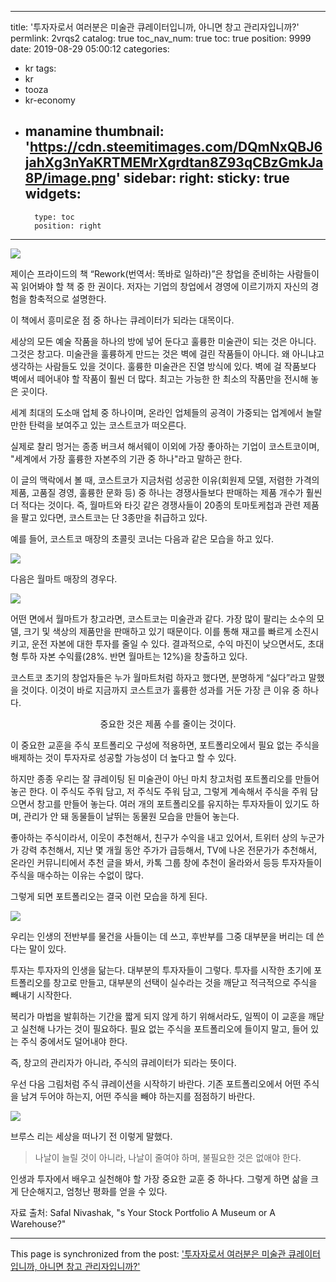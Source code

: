 
---
title: '투자자로서 여러분은 미술관 큐레이터입니까, 아니면 창고 관리자입니까?'
permlink: 2vrqs2
catalog: true
toc_nav_num: true
toc: true
position: 9999
date: 2019-08-29 05:00:12
categories:
- kr
tags:
- kr
- tooza
- kr-economy
- manamine
thumbnail: 'https://cdn.steemitimages.com/DQmNxQBJ6jahXg3nYaKRTMEMrXgrdtan8Z93qCBzGmkJa8P/image.png'
sidebar:
    right:
        sticky: true
widgets:
    -
        type: toc
        position: right
---


![](https://cdn.steemitimages.com/DQmNxQBJ6jahXg3nYaKRTMEMrXgrdtan8Z93qCBzGmkJa8P/image.png)

제이슨 프라이드의 책 “Rework(번역서: 똑바로 일하라)”은 창업을 준비하는 사람들이 꼭 읽어봐야 할 책 중 한 권이다. 저자는 기업의 창업에서 경영에 이르기까지 자신의 경험을 함축적으로 설명한다.​

이 책에서 흥미로운 점 중 하나는 큐레이터가 되라는 대목이다.​

세상의 모든 예술 작품을 하나의 방에 넣어 둔다고 훌륭한 미술관이 되는 것은 아니다. 그것은 창고다. 미술관을 훌륭하게 만드는 것은 벽에 걸린 작품들이 아니다. 왜 아니냐고 생각하는 사람들도 있을 것이다. 훌륭한 미술관은 진열 방식에 있다. 벽에 걸 작품보다 벽에서 떼어내야 할 작품이 훨씬 더 많다. 최고는 가능한 한 최소의 작품만을 전시해 놓은 곳이다.​

세계 최대의 도소매 업체 중 하나이며, 온라인 업체들의 공격이 가중되는 업계에서 놀랄만한 탄력을 보여주고 있는 코스트코가 떠오른다.​

실제로 찰리 멍거는 종종 버크셔 해서웨이 이외에 가장 좋아하는 기업이 코스트코이며, "세계에서 가장 훌륭한 자본주의 기관 중 하나"라고 말하곤 한다.​

이 글의 맥락에서 볼 때, 코스트코가 지금처럼 성공한 이유(회원제 모델, 저렴한 가격의 제품, 고품질 경영, 훌륭한 문화 등) 중 하나는 경쟁사들보다 판매하는 제품 개수가 훨씬 더 적다는 것이다. 즉, 월마트와 타깃 같은 경쟁사들이 20종의 토마토케첩과 관련 제품을 팔고 있다면, 코스트코는 단 3종만을 취급하고 있다.​

예를 들어, 코스트코 매장의 초콜릿 코너는 다음과 같은 모습을 하고 있다.

![](https://cdn.steemitimages.com/DQmQQhEEhLKswevGWqUcPtF9wCASxJyJVwcCVMS3C7Efusz/image.png)

다음은 월마트 매장의 경우다.

![](https://cdn.steemitimages.com/DQmdRwDQESSFhq1fmF38pD6eQRcgf6ZUBPLFRzLT6jQBZFS/image.png)

어떤 면에서 월마트가 창고라면, 코스트코는 미술관과 같다. 가장 많이 팔리는 소수의 모델, 크기 및 색상의 제품만을 판매하고 있기 때문이다. 이를 통해 재고를 빠르게 소진시키고, 운전 자본에 대한 투자를 줄일 수 있다. 결과적으로, 수익 마진이 낮으면서도, 초대형 투하 자본 수익률(28%. 반면 월마트는 12%)을 창출하고 있다.​

코스트코 초기의 창업자들은 누가 월마트처럼 하자고 했다면, 분명하게 “싫다”라고 말했을 것이다. 이것이 바로 지금까지 코스트코가 훌륭한 성과를 거둔 가장 큰 이유 중 하나다.

<center>
중요한 것은 제품 수를 줄이는 것이다.
</center>

이 중요한 교훈을 주식 포트폴리오 구성에 적용하면, 포트폴리오에서 필요 없는 주식을 배제하는 것이 투자자로 성공할 가능성이 더 높다고 할 수 있다.​

하지만 종종 우리는 잘 큐레이팅 된 미술관이 아닌 마치 창고처럼 포트폴리오를 만들어 놓곤 한다. 이 주식도 주워 담고, 저 주식도 주워 담고, 그렇게 계속해서 주식을 주워 담으면서 창고를 만들어 놓는다. 여러 개의 포트폴리오를 유지하는 투자자들이 있기도 하며, 관리가 안 돼 동물들이 날뛰는 동물원 모습을 만들어 놓는다.​

좋아하는 주식이라서, 이웃이 추천해서, 친구가 수익을 내고 있어서, 트위터 상의 누군가가 강력 추천해서, 지난 몇 개월 동안 주가가 급등해서, TV에 나온 전문가가 추천해서, 온라인 커뮤니티에서 추천 글을 봐서, 카톡 그룹 창에 추천이 올라와서 등등 투자자들이 주식을 매수하는 이유는 수없이 많다.​

그렇게 되면 포트폴리오는 결국 이런 모습을 하게 된다.

![](https://cdn.steemitimages.com/DQmeFexmqBP1YHmr1EPcshayw4tc2BYXguvxxY9ShBAZZEv/image.png)

우리는 인생의 전반부를 물건을 사들이는 데 쓰고, 후반부를 그중 대부분을 버리는 데 쓴다는 말이 있다.​

투자는 투자자의 인생을 닮는다. 대부분의 투자자들이 그렇다. 투자를 시작한 초기에 포트폴리오를 창고로 만들고, 대부분의 선택이 실수라는 것을 깨닫고 적극적으로 주식을 빼내기 시작한다.​

복리가 마법을 발휘하는 기간을 짧게 되지 않게 하기 위해서라도, 일찍이 이 교훈을 깨닫고 실천해 나가는 것이 필요하다. 필요 없는 주식을 포트폴리오에 들이지 말고, 들어 있는 주식 중에서도 덜어내야 한다.​

즉, 창고의 관리자가 아니라, 주식의 큐레이터가 되라는 뜻이다.​

우선 다음 그림처럼 주식 큐레이션을 시작하기 바란다. 기존 포트폴리오에서 어떤 주식을 남겨 두어야 하는지, 어떤 주식을 빼야 하는지를 점점하기 바란다.

![](https://cdn.steemitimages.com/DQmXG9CDFSxbKu5jbhfp4d85DN9uAvyuxZCsnWU6NiEL3WD/image.png)

브루스 리는 세상을 떠나기 전 이렇게 말했다.

>나날이 늘릴 것이 아니라, 나날이 줄여야 하며, 불필요한 것은 없애야 한다. 

인생과 투자에서 배우고 실천해야 할 가장 중요한 교훈 중 하나다. 그렇게 하면 삶을 크게 단순해지고, 엄청난 평화를 얻을 수 있다.​

자료 출처: Safal Nivashak, "s Your Stock Portfolio A Museum or A Warehouse?"

- - -

This page is synchronized from the post: ['투자자로서 여러분은 미술관 큐레이터입니까, 아니면 창고 관리자입니까?'](https://steemit.com/@pius.pius/2vrqs2)
